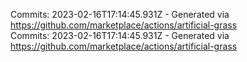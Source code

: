 Commits: 2023-02-16T17:14:45.931Z - Generated via https://github.com/marketplace/actions/artificial-grass
<br>
Commits: 2023-02-16T17:14:45.931Z - Generated via https://github.com/marketplace/actions/artificial-grass
<br>

